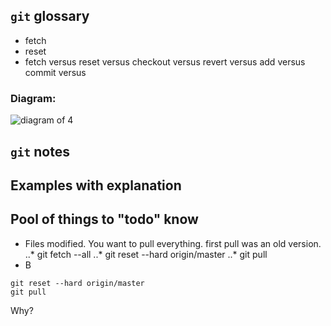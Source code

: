 ## `git` glossary

* fetch
* reset
* fetch versus reset versus checkout versus revert versus add versus commit versus 

### Diagram:
![diagram of 4](https://i.stack.imgur.com/RPeKg.png)

## `git` notes

## Examples with explanation

## Pool of things to "todo" know

* Files modified. You want to pull everything. first pull was an old version.
..* git fetch --all
..* git reset --hard origin/master
..* git pull
* B

```git fetch --all
git reset --hard origin/master
git pull
```

Why?
